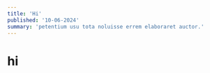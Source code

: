 ```yaml
---
title: 'Hi'
published: '10-06-2024'
summary: 'petentium usu tota noluisse errem elaboraret auctor.'
---
```


# hi